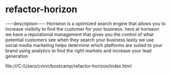 # refactor-horizon
----description----
Horiseon is a optimized search engine that allows you to increase visibiity to find the customer for your business.
here at horiseon we have a reputational management that gives you the control of what potential customers see when they search your business
lastly we use social media marketing helps determine which platforms are suited to your brand using analytics to find the right markets and increase your lead generation

file:///C:/Users/cvinn/bootcamp/refactor-horizon/index.html
